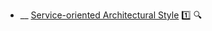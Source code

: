 * __ [Service-oriented Architectural Style]({{baseUrl}}/architecture/architecturalStyles/serviceOriented) :one: <trigger for="pop:architecturalStyles-serviceOriented-preview">:mag:</trigger>

<popover id="pop:architecturalStyles-serviceOriented-preview" title=":mag: Service-oriented Architectural Style" placement="right">
  <div slot="content">
    <include src=".\preview.md" />
  </div>
</popover>

